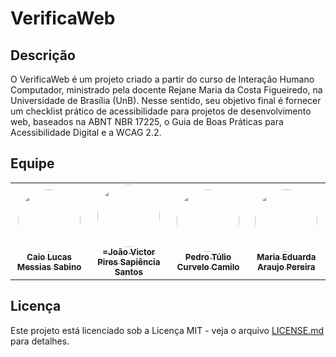 # VerificaWeb

## Descrição

O VerificaWeb é um projeto criado a partir do curso de Interação Humano Computador, ministrado pela docente Rejane Maria da Costa Figueiredo, na Universidade de Brasília (UnB). Nesse sentido, seu objetivo final é fornecer um checklist prático de acessibilidade para projetos de desenvolvimento web, baseados na ABNT NBR 17225, o Guia de Boas Práticas para Acessibilidade Digital e a WCAG 2.2.

## Equipe

<table>
  <tr>
    <td align="center"><a href="https://github.com/caiomsabino"><img style="border-radius: 50%;" src="https://github.com/caiomsabino.png" width="100px;" alt=""/><br /><sub><b>Caio Lucas Messias Sabino</b></sub></a><br />   
    <td align="center"><a href="https://github.com/JoaoSapiencia"><img style="border-radius: 50%;" src="https://github.com/JoaoSapiencia.png" width="100px;" alt=""/><br /><sub><b>=João Victor Pires Sapiência Santos</b></sub></a><br />   
    <td align="center"><a href="https://github.com/PedrooCamilo "><img style="border-radius: 50%;" src="https://github.com/PedrooCamilo.png" width="100px;" alt=""/><br /><sub><b>Pedro Túlio Curvelo Camilo</b></sub></a><br />
    <td align="center"><a href="https://github.com/maaduh "><img style="border-radius: 50%;" src="https://github.com/maaduh.png" width="100px;" alt=""/><br /><sub><b>Maria Eduarda Araujo Pereira</b></sub></a><br />
  </tr>
</table>

## Licença

Este projeto está licenciado sob a Licença MIT - veja o arquivo [LICENSE.md](https://github.com/vitorfleonardo/VerificaAAA/tree/main?tab=License-1-ov-file) para detalhes.
